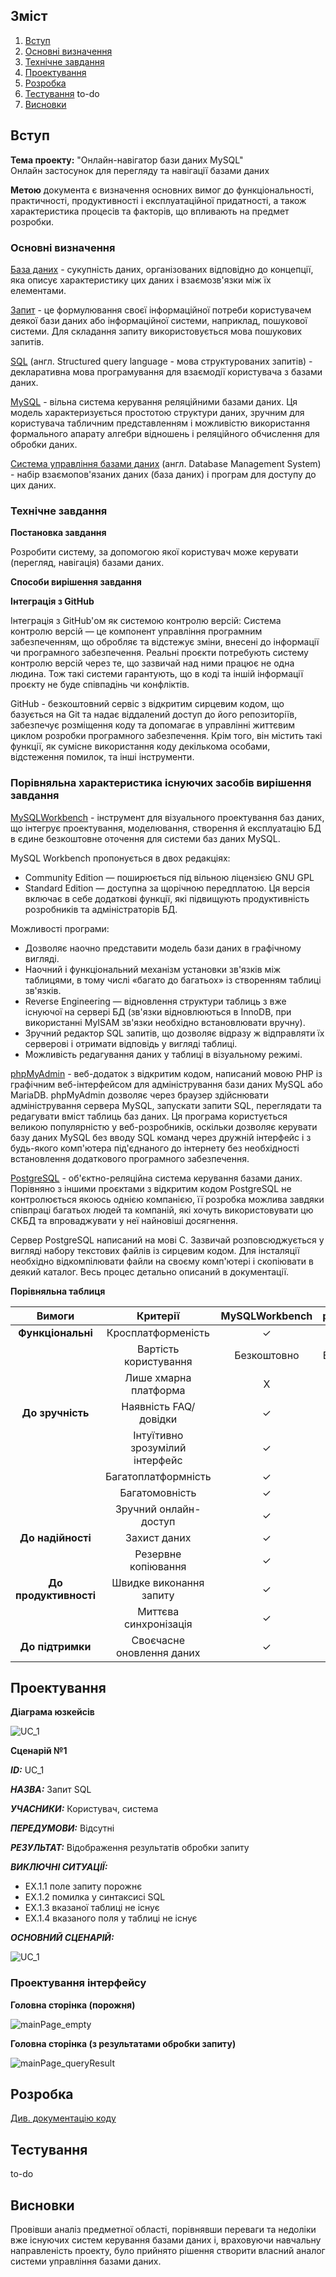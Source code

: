 ## Зміст

 1. [Вступ](#вступ)
 2. [Основні визначення](#основні-визначення)
 3. [Технічне завдання](#технічне-завдання)
 4. [Проектування](#проектування)
 5. [Розробка](#розробка)
 6. [Тестування](#тестування) to-do
 7. [Висновки](#висновки)

## Вступ

**Тема проекту:** "Онлайн-навігатор бази даних MySQL"  
Онлайн застосунок для перегляду та навігації базами даних

**Метою** документа є визначення основних вимог до функціональності, практичності, продуктивності і експлуатаційної придатності, а також характеристика процесів та факторів, що впливають на предмет розробки.

### Основні визначення
[База даних](https://uk.wikipedia.org/wiki/%D0%91%D0%B0%D0%B7%D0%B0_%D0%B4%D0%B0%D0%BD%D0%B8%D1%85) - сукупність даних, організованих відповідно 
до концепції, яка описує характеристику цих даних і взаємозв'язки між їх елементами.

[Запит](https://uk.wikipedia.org/wiki/%D0%97%D0%B0%D0%BF%D0%B8%D1%82) - це формулювання своєї інформаційної потреби користувачем деякої бази 
даних або інформаційної системи, наприклад, пошукової системи. Для складання запиту використовується мова пошукових запитів.

[SQL](https://uk.wikipedia.org/wiki/SQL) (англ. Structured query language - мова структурованих запитів) - декларативна мова програмування 
для взаємодії користувача з базами даних.

[MySQL](https://uk.wikipedia.org/wiki/MySQL) - вільна система керування реляційними базами даних. Ця модель характеризується простотою 
структури даних, зручним для користувача табличним представленням і можливістю використання формального апарату алгебри відношень 
і реляційного обчислення для обробки даних.

[Система управління базами даних](https://uk.wikipedia.org/wiki/%D0%A1%D0%B8%D1%81%D1%82%D0%B5%D0%BC%D0%B0_%D1%83%D0%BF%D1%80%D0%B0%D0%B2%D0%BB%D1%96%D0%BD%D0%BD%D1%8F_%D0%B1%D0%B0%D0%B7%D0%B0%D0%BC%D0%B8_%D0%B4%D0%B0%D0%BD%D0%B8%D1%85)
(англ. Database Management System) - набір взаємопов'язаних даних (база даних) і програм для доступу до цих даних.

### Технічне завдання
**Постановка завдання**

Розробити систему, за допомогою якої користувач може керувати (перегляд, навігація) базами даних.

**Способи вирішення завдання**

**Інтеграція з GitHub**

Інтеграція з GitHub'ом як системою контролю версій: Система контролю версій — це компонент управління програмним забезпеченням, що обробляє та відстежує зміни, внесені до інформації чи програмного забезпечення. Реальні проєкти потребують систему контролю версій через те, що зазвичай над ними працює не одна людина. Тож такі системи гарантують, що в коді та іншій інформації проєкту не буде співпадінь чи конфліктів.

GitHub - безкоштовний сервіс з відкритим сирцевим кодом, що базується на Git та надає віддалений доступ до його репозиторіїв, забезпечує розміщення коду та допомагає в управлінні життєвим циклом розробки програмного забезпечення. Крім того, він містить такі функції, як сумісне використання коду декількома особами, відстеження помилок, та інші інструменти.

### Порівняльна характеристика існуючих засобів вирішення завдання
[MySQLWorkbench](http://mysqlworkbench.org/) - інструмент для візуального проектування баз даних, що інтегрує проектування, моделювання, створення й експлуатацію БД в єдине безкоштовне оточення для системи баз даних MySQL. 

MySQL Workbench пропонується в двох редакціях:
- Community Edition — поширюється під вільною ліцензією GNU GPL
- Standard Edition — доступна за щорічною передплатою. Ця версія включає в себе додаткові функції, які підвищують продуктивність розробників та адміністраторів БД.

Можливості програми:
- Дозволяє наочно представити модель бази даних в графічному вигляді.
- Наочний і функціональний механізм установки зв'язків між таблицями, в тому числі «багато до багатьох» із створенням таблиці зв'язків.
- Reverse Engineering — відновлення структури таблиць з вже існуючої на сервері БД (зв'язки відновлюються в InnoDB, при використанні MyISAM зв'язки необхідно встановлювати вручну).
- Зручний редактор SQL запитів, що дозволяє відразу ж відправляти їх серверові і отримати відповідь у вигляді таблиці.
- Можливість редагування даних у таблиці в візуальному режимі.

[phpMyAdmin](https://www.phpmyadmin.net/) - веб-додаток з відкритим кодом, написаний мовою PHP із графічним веб-інтерфейсом для адміністрування бази даних MySQL або MariaDB. phpMyAdmin дозволяє через браузер здійснювати адміністрування сервера MySQL, запускати запити SQL, переглядати та редагувати вміст таблиць баз даних. Ця програма користується великою популярністю у веб-розробників, оскільки дозволяє керувати базу даних MySQL без вводу SQL команд через дружній інтерфейс і з будь-якого комп'ютера під'єднаного до інтернету без необхідності встановлення додаткового програмного забезпечення.

[PostgreSQL](https://www.postgresql.org) - об'єктно-реляційна система керування базами даних. Порівняно з іншими проєктами з відкритим кодом PostgreSQL не контролюється якоюсь однією компанією, її розробка можлива завдяки співпраці багатьох людей та компаній, які хочуть використовувати цю СКБД та впроваджувати у неї найновіші досягнення.

Сервер PostgreSQL написаний на мові C. Зазвичай розповсюджується у вигляді набору текстових файлів із сирцевим кодом. Для інсталяції необхідно відкомпілювати файли на своєму комп'ютері і скопіювати в деякий каталог. Весь процес детально описаний в документації.

**Порівняльна таблиця**

|Вимоги| Критерії | MySQLWorkbench | phpMyAdmin | PostgreSQL |
|:----:| :--------------: | :-------------: | :----: |  :----:  |
| **Функціональні** | Кросплатформеність | ✓ | ✓ | ✓ |
|  | Вартість користування | Безкоштовно | Безкоштовно | Безкоштовно |
|  | Лише хмарна платформа | X | X | X |
| **До зручність** | Наявність FAQ/довідки | ✓ | ✓ | ✓ |
|  | Інтуїтивно зрозумілий інтерфейс | ✓ | ✓ | ✓ |
|  | Багатоплатформність | ✓ | ✓ | ✓ |
|  | Багатомовність | ✓ | - | ✓ |
|  | Зручний онлайн-доступ | ✓ | ✓ | ✓ |
| **До надійності** | Захист даних | ✓ | ✓ | ✓ |
|  | Резервне копіювання | ✓ | ✓ | - |
| **До продуктивності** | Швидке виконання запиту | ✓ | ✓ | ✓ |
|  | Миттєва синхронізація | ✓ | ✓ | ✓ |
| **До підтримки** | Своєчасне оновлення даних | ✓ | ✓ | ✓ |

## Проектування

**Діаграма юзкейсів**

![UC_1](http://www.plantuml.com/plantuml/proxy?cache=no&src=https://raw.githubusercontent.com/rmnstepaniuk/database-navigator/master/src/uml/UC_1)

**Сценарій №1**

***ID:*** UC_1

***НАЗВА:*** Запит SQL

***УЧАСНИКИ:*** Користувач, система

***ПЕРЕДУМОВИ:*** Відсутні

***РЕЗУЛЬТАТ:*** Відображення результатів обробки запиту

***ВИКЛЮЧНІ СИТУАЦІЇ:***
   - EX.1.1 поле запиту порожнє
   - EX.1.2 помилка у синтаксисі SQL
   - EX.1.3 вказаної таблиці не існує
   - EX.1.4 вказаного поля у таблиці не існує

***ОСНОВНИЙ СЦЕНАРІЙ:***

![UC_1](http://www.plantuml.com/plantuml/proxy?cache=no&src=https://raw.githubusercontent.com/rmnstepaniuk/database-navigator/master/src/uml/sequence_UC_1)

### Проектування інтерфейсу

**Головна сторінка (порожня)**

![mainPage_empty](../src/png/mainPage_empty.png)

**Головна сторінка (з результатами обробки запиту)**

![mainPage_queryResult](../src/png/mainPage_queryResult.png)

## Розробка 

[Див. документацію коду](https://github.com/rmnstepaniuk/database-navigator/blob/master/README.md#%D0%BF%D0%B5%D1%80%D0%B5%D0%B3%D0%BB%D1%8F%D0%BD%D1%83%D1%82%D0%B8-jsdoc-%D0%B4%D0%BE%D0%BA%D1%83%D0%BC%D0%B5%D0%BD%D1%82%D0%B0%D1%86%D1%96%D1%8E-%D0%BA%D0%BE%D0%B4%D1%83-%D0%BC%D0%BE%D0%B6%D0%BD%D0%B0-%D0%B7%D0%B0-%D0%B4%D0%BE%D0%BF%D0%BE%D0%BC%D0%BE%D0%B3%D0%BE%D1%8E-%D0%BA%D0%BE%D0%BC%D0%B0%D0%BD%D0%B4%D0%B8-npm-run-doc)

## Тестування 

to-do

## Висновки
Провівши аналіз предметної області, порівнявши переваги та недоліки вже існуючих систем керування базами даних і, враховуючи навчальну направленість проекту, було прийнято рішення створити власний аналог системи управління базами даних.
